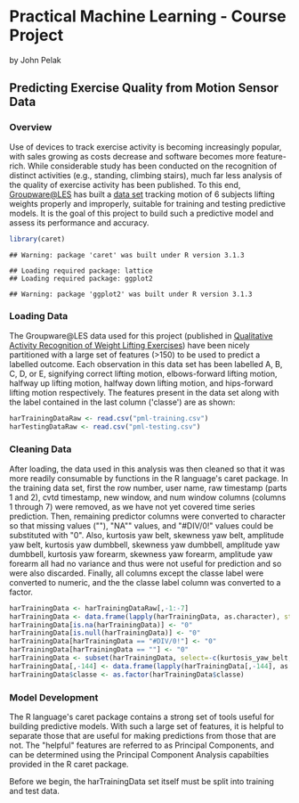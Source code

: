 # Practical Machine Learning - Course Project
by John Pelak  

## Predicting Exercise Quality from Motion Sensor Data

### Overview
Use of devices to track exercise activity is becoming increasingly popular, with sales growing as costs decrease and software becomes more feature-rich.  While considerable study has been conducted on the recognition of distinct activities (e.g., standing, climbing stairs), much far less analysis of the quality of exercise activity has been published.  To this end, [Groupware@LES](http://groupware.les.inf.puc-rio.br) has built a [data set](http://groupware.les.inf.puc-rio.br/static/WLE/WearableComputing_weight_lifting_exercises_biceps_curl_variations.csv) tracking motion of 6 subjects lifting weights properly and improperly, suitable for training and testing predictive models.  It is the goal of this project to build such a predictive model and assess its performance and accuracy.


```r
library(caret)
```

```
## Warning: package 'caret' was built under R version 3.1.3
```

```
## Loading required package: lattice
## Loading required package: ggplot2
```

```
## Warning: package 'ggplot2' was built under R version 3.1.3
```

### Loading Data
The Groupware@LES data used for this project (published in [Qualitative Activity Recognition of Weight Lifting Exercises](http://groupware.les.inf.puc-rio.br/work.jsf?p1=11201)) have been nicely partitioned with a large set of features (>150) to be used to predict a labelled outcome.  Each observation in this data set has been labelled A, B, C, D, or E, signifying correct lifting motion, elbows-forward lifting motion, halfway up lifting motion, halfway down lifting motion, and hips-forward lifting motion respectively.  The features present in the data set along with the label contained in the last column ('classe') are as shown:


```r
harTrainingDataRaw <- read.csv("pml-training.csv")
harTestingDataRaw <- read.csv("pml-testing.csv")
```

### Cleaning Data
After loading, the data used in this analysis was then cleaned so that it was more readily consumable by functions in the R language's caret package.  In the training data set, first the row number, user name, raw timestamp (parts 1 and 2), cvtd timestamp, new window, and num window columns (columns 1 through 7) were removed, as we have not yet covered time series prediction.  Then, remaining predictor columns were converted to character so that missing values (""), "NA"" values, and "#DIV/0!" values could be substituted with "0". Also, kurtosis yaw belt, skewness yaw belt, amplitude yaw belt, kurtosis yaw dumbbell, skewness yaw dumbbell, amplitude yaw dumbbell, kurtosis yaw forearm, skewness yaw forearm, amplitude yaw forearm all had no variance and thus were not useful for prediction and so were also discarded.  Finally, all columns except the classe label were converted to numeric, and the the classe label column was converted to a factor.

```r
harTrainingData <- harTrainingDataRaw[,-1:-7]
harTrainingData <- data.frame(lapply(harTrainingData, as.character), stringsAsFactors = FALSE)
harTrainingData[is.na(harTrainingData)] <- "0"
harTrainingData[is.null(harTrainingData)] <- "0"
harTrainingData[harTrainingData == "#DIV/0!"] <- "0"
harTrainingData[harTrainingData == ""] <- "0"
harTrainingData <- subset(harTrainingData, select=-c(kurtosis_yaw_belt, skewness_yaw_belt, amplitude_yaw_belt, kurtosis_yaw_dumbbell, skewness_yaw_dumbbell, amplitude_yaw_dumbbell, kurtosis_yaw_forearm, skewness_yaw_forearm, amplitude_yaw_forearm))
harTrainingData[,-144] <- data.frame(lapply(harTrainingData[,-144], as.numeric))
harTrainingData$classe <- as.factor(harTrainingData$classe)
```

### Model Development
The R language's caret package contains a strong set of tools useful for building predictive models.  With such a large set of features, it is helpful to separate those that are useful for making predictions from those that are not.  The "helpful" features are referred to as Principal Components, and can be determined using the Principal Component Analysis capabilties provided in the R caret package.

Before we begin, the harTrainingData set itself must be split into training and test data.


